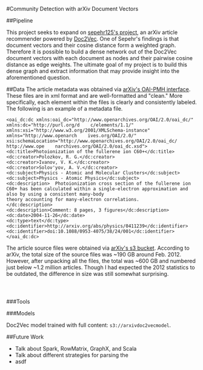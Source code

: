 #Community Detection with arXiv Document Vectors







##Pipeline

This project seeks to expand on [sepehr125's project](https://github.com/sepehr125/arxiv-doc2vec-recommender), an arXiv article recommender powered by [Doc2Vec](https://arxiv.org/pdf/1405.4053v2.pdf). One of Sepehr's findings is that document vectors and their cosine distance form a weighted graph. Therefore it is possible to build a dense network out of the Doc2Vec document vectors with each document as nodes and their pairwise cosine distance as edge weights. The ultimate goal of my project is to build this dense graph and extract information that may provide insight into the aforementioned question. 



##Data
The article metadata was obtained via [arXiv's OAI-PMH interface](https://arxiv.org/help/oa/index). These files are in xml format and are well-formatted and "clean." More specifically, each element within the files is clearly and consistently labeled. The following is an example of a metadata file.

```
<oai_dc:dc xmlns:oai_dc="http://www.openarchives.org/OAI/2.0/oai_dc/" xmlns:dc="http://purl.org/d    c/elements/1.1/" xmlns:xsi="http://www.w3.org/2001/XMLSchema-instance" xmlns="http://www.openarch    ives.org/OAI/2.0/" xsi:schemaLocation="http://www.openarchives.org/OAI/2.0/oai_dc/ http://www.ope    narchives.org/OAI/2.0/oai_dc.xsd"> 
<dc:title>Photoionization of the fullerene ion C60+</dc:title>
<dc:creator>Polozkov, R. G.</dc:creator>
<dc:creator>Ivanov, V. K.</dc:creator>
<dc:creator>Solov'yov, A. V.</dc:creator>
<dc:subject>Physics - Atomic and Molecular Clusters</dc:subject>
<dc:subject>Physics - Atomic Physics</dc:subject>
<dc:description>  Photoionization cross section of the fullerene ion C60+ has been calculated within a single-electron approximation and also by using a consistent many-body
theory accounting for many-electron correlations.
</dc:description>
<dc:description>Comment: 8 pages, 3 figures</dc:description>
<dc:date>2004-11-26</dc:date>
<dc:type>text</dc:type>
<dc:identifier>http://arxiv.org/abs/physics/0411239</dc:identifier>
<dc:identifier>doi:10.1088/0953-4075/38/24/001</dc:identifier>
</oai_dc:dc>
```

The article source files were obtained via [arXiv's s3 bucket](https://arxiv.org/help/bulk_data_s3). According to arXiv, the total size of the source files was ~190 GB around Feb. 2012. However, after unpacking all the files, the total was ~600 GB and numbered just below ~1.2 million articles. Though I had expected the 2012 statistics to be outdated, the difference in size was still somewhat surprising. 

```



```
###Tools

###Models

Doc2Vec model trained with full content: `s3://arxivdoc2vecmodel`.

##Future Work
- Talk about Spark, RowMatrix, GraphX, and Scala
- Talk about different strategies for parsing the
- asdf

###

###
